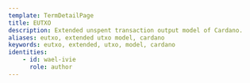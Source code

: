 ```yaml
---
template: TermDetailPage
title: EUTXO
description: Extended unspent transaction output model of Cardano.
aliases: eutxo, extended utxo model, cardano
keywords: eutxo, extended, utxo, model, cardano
identities: 
    - id: wael-ivie
      role: author
---
```

##
